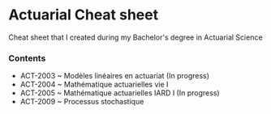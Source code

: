 # Actuarial Cheat sheet
Cheat sheet that I created during my Bachelor's degree in Actuarial Science

### Contents
- ACT-2003 ~ Modèles linéaires en actuariat (In progress)
- ACT-2004 ~ Mathématique actuarielles vie I 
- ACT-2005 ~ Mathématique actuarielles IARD I (In progress)
- ACT-2009 ~ Processus stochastique
